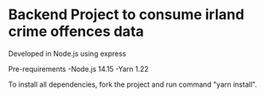 # Backend Project to consume irland crime offences data

Developed in Node.js using express

Pre-requirements
-Node.js 14.15
-Yarn 1.22

To install all dependencies, fork the project and run command "yarn install".
